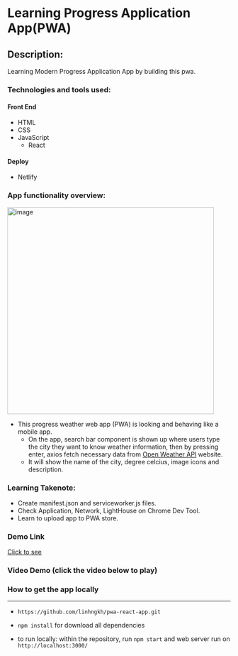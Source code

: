# Learning Progress Application App(PWA)
## Description: 
Learning Modern Progress Application App by building this pwa. 
### Technologies and tools used:

#### Front End
* HTML
* CSS 
* JavaScript
    * React
#### Deploy
* Netlify

### App functionality overview:

<img width="466" alt="image" src="https://user-images.githubusercontent.com/44481142/231544308-0e01d635-5cca-4e31-bbf8-3db76a03c5cf.png">


- This progress weather web app (PWA) is looking and behaving like a mobile app. 
    * On the app, search bar component is shown up where users type the city they want to know weather information, then by pressing enter, axios fetch necessary data from [Open Weather API](#https://openweathermap.org/api) website.
    * It will show the name of the city, degree celcius, image icons and description.   
### Learning Takenote:
 - Create manifest.json and serviceworker.js files. 
 - Check Application, Network, LightHouse on Chrome Dev Tool.
 - Learn to upload app to PWA store.
### Demo Link 
[Click to see](https://weatherapp-pwaa.netlify.app/)
### Video Demo (click the video below to play)


### How to get the app locally
------
* ```https://github.com/linhngkh/pwa-react-app.git```
* ```npm install``` for download all dependencies

* to run locally: within the repository, run ``npm start`` and web server run on ``http://localhost:3000/``





